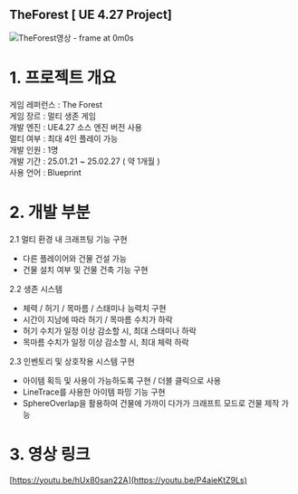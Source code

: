 ## TheForest [ UE 4.27 Project]
![TheForest영상 - frame at 0m0s](https://github.com/user-attachments/assets/4c9e9aa2-2424-41e1-a603-f5f66871a4c0)


# 1. 프로젝트 개요 

게임 레퍼런스 : The Forest <br>
게임 장르 : 멀티 생존 게임 <br>
개발 엔진 : UE4.27 소스 엔진 버전 사용 <br>
멀티 여부 : 최대 4인 플레이 가능 <br>
개발 인원 : 1명 <br>
개발 기간 : 25.01.21 ~ 25.02.27 ( 약 1개월 ) <br>
사용 언어 : Blueprint <br>


# 2. 개발 부분 

2.1 멀티 환경 내 크래프팅 기능 구현
 - 다른 플레이어와 건물 건설 가능
 - 건물 설치 여부 및 건물 건축 기능 구현

2.2 생존 시스템
 - 체력 / 허기 / 목마름 / 스태미나 능력치 구현
 - 시간이 지남에 따라 허기 / 목마름 수치가 하락
 - 허기 수치가 일정 이상 감소할 시, 최대 스태미나 하락
 - 목마름 수치가 일정 이상 감소할 시, 최대 체력 하락

2.3 인벤토리 및 상호작용 시스템 구현
 - 아이템 획득 및 사용이 가능하도록 구현 / 더블 클릭으로 사용
 - LineTrace를 사용한 아이템 파밍 기능 구현
 - SphereOverlap을 활용하여 건물에 가까이 다가가 크래프트 모드로 건물 제작 가능



# 3. 영상 링크

[https://youtu.be/hUx80san22A](https://youtu.be/P4aieKtZ9Ls)

